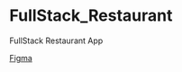 # FullStack_Restaurant

FullStack Restaurant App

<a
      href="https://www.figma.com/design/gsXRyRy5k7hsvm09cGnJTN/Landing-Page-Restaurant?node-id=0-1&p=f&t=aDcO597l4oMRoukS-0"
      >Figma</a
    >
